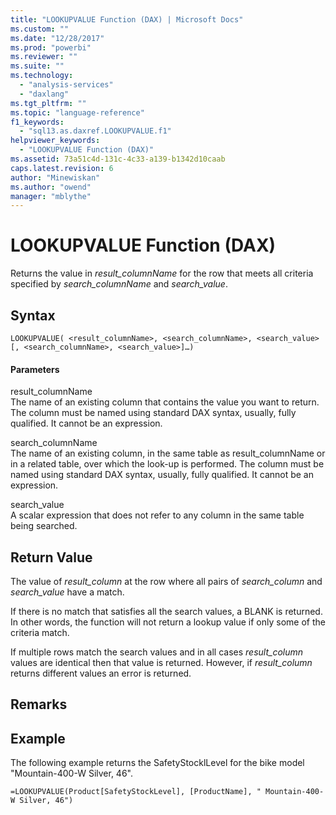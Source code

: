 ```yaml
---
title: "LOOKUPVALUE Function (DAX) | Microsoft Docs"
ms.custom: ""
ms.date: "12/28/2017"
ms.prod: "powerbi"
ms.reviewer: ""
ms.suite: ""
ms.technology: 
  - "analysis-services"
  - "daxlang"
ms.tgt_pltfrm: ""
ms.topic: "language-reference"
f1_keywords: 
  - "sql13.as.daxref.LOOKUPVALUE.f1"
helpviewer_keywords: 
  - "LOOKUPVALUE Function (DAX)"
ms.assetid: 73a51c4d-131c-4c33-a139-b1342d10caab
caps.latest.revision: 6
author: "Minewiskan"
ms.author: "owend"
manager: "mblythe"
---
```

# LOOKUPVALUE Function (DAX)
Returns the value in *result_columnName* for the row that meets all criteria specified by *search_columnName* and *search_value*.  
  
## Syntax  
  
```  
LOOKUPVALUE( <result_columnName>, <search_columnName>, <search_value>[, <search_columnName>, <search_value>]…)  
```  
  
#### Parameters  
result_columnName  
The name of an existing column that contains the value you want to return. The column must be named using standard DAX syntax, usually, fully qualified. It cannot be an expression.  
  
search_columnName  
The name of an existing column, in the same table as result_columnName or in a related table, over which the look-up is performed. The column must be named using standard DAX syntax, usually, fully qualified. It cannot be an expression.  
  
search_value  
A scalar expression that does not refer to any column in the same table being searched.  
  
## Return Value  
The value of *result_column* at the row where all pairs of *search_column* and *search_value* have a match.  
  
If there is no match that satisfies all the search values, a BLANK is returned. In other words, the function will not return a lookup value if only some of the criteria match.  
  
If multiple rows match the search values and in all cases *result_column* values are identical then that value is returned. However, if *result_column* returns different values an error is returned.  
  
## Remarks  
  
## Example  
The following example returns the SafetyStocklLevel for the bike model "Mountain-400-W Silver, 46".  
  
```  
=LOOKUPVALUE(Product[SafetyStockLevel], [ProductName], " Mountain-400-W Silver, 46")  
```  
